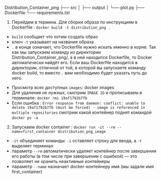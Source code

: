 Distribution_Container_png 
├── src
│   ├── output
│   └── plot.py
├── Dockerfile
└── requirements.txt


1. Перейдем в термина. Для сборки образа по инструкциям в Dockerfile : ```docker build -t distribution_png .```  
* ```build``` сообщает что хотим создать образ
* ключ ```-t``` указывает на название образа
* ```.``` в конце означает, что Dockerfile нужно искать именно в корне. Так как мы запускаем команду из директории Distribution_Container_png/, а в ней находится Dockerfile, то Docker автоматически найдёт его. Если ваш Dockerfile находится в директории, отличной от той, в которой вы запускаете команду docker build, то вместо ```.``` вам необходимо будет указать путь до него.
- Просмотр всех доступных ```images```: docker images
- Для удаления не нужных, смотрим ```IMAGE ID``` и прописываем в терминале: ```docker rmi 19af1792b7fb```
- Если ошибка : ```Error response from daemon: conflict: unable to delete 19af1792b7fb (must be forced) - image is referenced in multiple repositories```  смотрим какой контейнер поднят командой ```docker ps -a```
 
2. Запускаем docker container : ```docker run -it --rm --name=first_container distribution_png_image```
* ```-it``` объединяет команды: ```-i``` оставляет строку для ввода, а ```-t``` выделяет терминал
* параметр ```--rm``` автоматически удаляет контейнер после завершения его работы (в том числе при завершении с   ошибкой) — это позволяет не хранить неактивные контейнеры
* параметр ```--name``` назначает docker-контейнеру имя (мы задали имя first_container)

